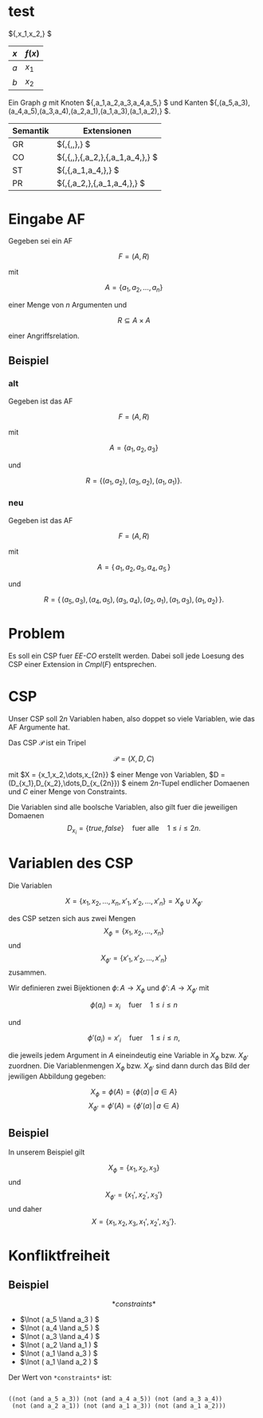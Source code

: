 

# test

$\{\,x_1,x_2\,\} $

$x$     | $f(x)$
--------|---------
$a$     | $x_1$ 
$b$     | $x_2$

Ein Graph
*g*
mit Knoten $\{\,a_1,a_2,a_3,a_4,a_5\,\} $
und Kanten $\{\,(a_5,a_3),(a_4,a_5),(a_3,a_4),(a_2,a_1),(a_1,a_3),(a_1,a_2)\,\} $.

Semantik | Extensionen
---------|------------
GR       | $\{\,\{\,\,\}\,\} $
CO       | $\{\,\{\,\,\},\{\,a_2\,\},\{\,a_1,a_4\,\}\,\} $
ST       | $\{\,\{\,a_1,a_4\,\}\,\} $
PR       | $\{\,\{\,a_2\,\},\{\,a_1,a_4\,\}\,\} $

# Eingabe AF

Gegeben sei ein AF

$$ F = (A,R) $$

mit

$$ A = \{a_1,a_2,\dots,a_n\} $$

einer Menge von $n$ Argumenten und

$$ R \subseteq A \times A $$

einer Angriffsrelation.

## Beispiel

### alt
Gegeben ist das AF

$$ F = (A,R) $$

mit

$$ A = \{a_1,a_2,a_3\} $$

und

$$ R = \{(a_1,a_2), (a_3,a_2), (a_1,a_1)\} .$$


### neu
Gegeben ist das AF

$$ F = (A,R) $$

mit

$$ A = \{\,a_1,a_2,a_3,a_4,a_5\,\} $$

und

$$ R = \{\,(a_5,a_3),(a_4,a_5),(a_3,a_4),(a_2,a_1),(a_1,a_3),(a_1,a_2)\,\} .$$


# Problem

Es soll ein CSP fuer *EE-CO* erstellt werden. Dabei soll jede
Loesung des CSP einer Extension in $Cmpl(F)$ entsprechen.

# CSP

Unser CSP soll $2n$ Variablen haben, also doppet so viele Variablen,
wie das AF Argumente hat.

Das CSP $\mathscr{P}$ ist ein Tripel

$$ \mathscr{P} = (X,D,C) $$

mit $X = \{x_1,x_2,\dots,x_{2n}\} $ einer Menge von Variablen, 
$D = (D_{x_1},D_{x_2},\dots,D_{x_{2n}}) $ einem $2n$-Tupel endlicher Domaenen und
$C$ einer Menge von Constraints. 

Die Variablen sind alle boolsche Variablen, also gilt fuer die jeweiligen Domaenen
$$ D_{x_i} = \{true, false\} \quad\text{fuer alle}\quad 1\leq i \leq 2n .$$

# Variablen des CSP

Die Variablen

$$ X  = \{x_1,x_2,\dots,x_n,x'_1,x'_2,\dots,x'_n\} = X_{\phi} \cup X_{\phi'} $$ 

des CSP setzen sich aus zwei Mengen $$X_{\phi} = \{x_1,x_2,\dots,x_n\}
$$ und $$X_{\phi'} = \{x'_1,x'_2,\dots,x'_n\} $$ zusammen.

Wir definieren zwei Bijektionen $\phi \colon A \to X_{\phi}$ und $\phi'
\colon A \to X_{\phi'}$ mit

$$ \phi(a_i) = x_i \quad \text{fuer} \quad 1 \leq i \leq  n $$

und

$$ \phi'(a_i) = x'_i \quad \text{fuer} \quad 1 \leq i \leq  n,$$

die jeweils jedem Argument in $A$ eineindeutig eine Variable in
$X_{\phi}$ bzw. $X_{\phi'}$ zuordnen. Die Variablenmengen $X_{\phi}$
bzw. $X_{\phi'}$ sind dann durch das Bild der jewiligen Abbildung gegeben:

$$ X_{\phi}  = \phi(A) = \{ \phi(a) \,|\, a \in A \} $$ 
$$ X_{\phi'}  = \phi'(A) = \{ \phi'(a) \,|\, a \in A \} $$ 


## Beispiel

In unserem Beispiel gilt

$$ X_{\phi} = \{x_1,x_2,x_3\} $$
und
$$ X_{\phi'} = \{x_1',x_2',x_3'\}$$
und daher
$$ X = \{x_1,x_2,x_3,x_1',x_2',x_3'\}.$$

# Konfliktfreiheit

## Beispiel

$$*constraints*$$

- $\lnot ( a_5 \land a_3 ) $
- $\lnot ( a_4 \land a_5 ) $
- $\lnot ( a_3 \land a_4 ) $
- $\lnot ( a_2 \land a_1 ) $
- $\lnot ( a_1 \land a_3 ) $
- $\lnot ( a_1 \land a_2 ) $


Der Wert von `*constraints*` ist:

~~~~~~~~~~~~~~~

((not (and a_5 a_3)) (not (and a_4 a_5)) (not (and a_3 a_4))
 (not (and a_2 a_1)) (not (and a_1 a_3)) (not (and a_1 a_2)))
~~~~~~~~~~~~~~~


